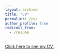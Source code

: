 ```yaml
---
layout: archive
title: "CV"
permalink: /cv/
author_profile: true
redirect_from:
  - /resume
---
```



<a href="https://tolgabenzer.github.io/files/benzer_cv_git.pdf" target="_blank">Click here to see my CV.</a>

